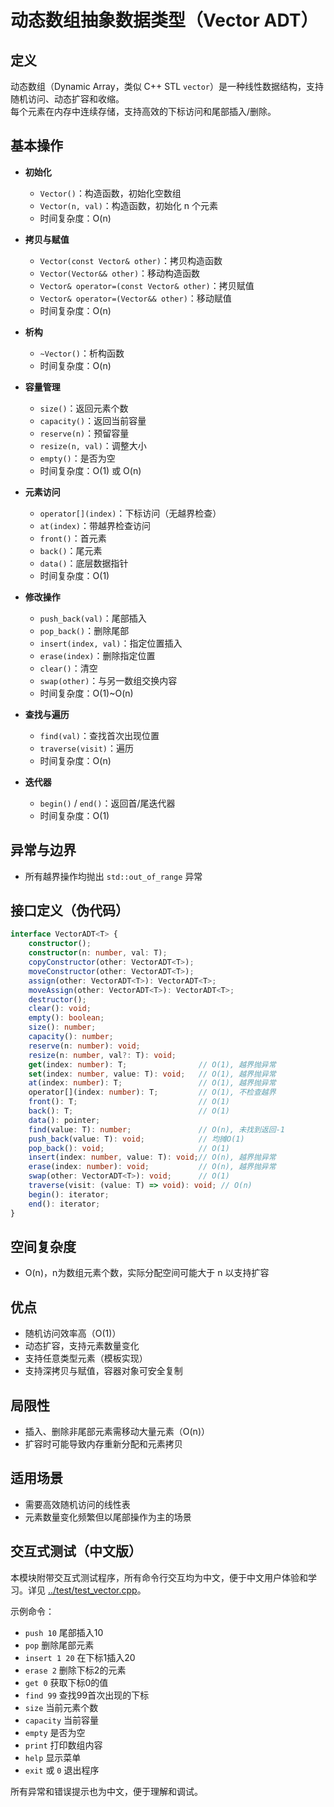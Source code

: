 # 动态数组抽象数据类型（Vector ADT）

## 定义

动态数组（Dynamic Array，类似 C++ STL `vector`）是一种线性数据结构，支持随机访问、动态扩容和收缩。  
每个元素在内存中连续存储，支持高效的下标访问和尾部插入/删除。

## 基本操作

- **初始化**
  - `Vector()`：构造函数，初始化空数组
  - `Vector(n, val)`：构造函数，初始化 n 个元素
  - 时间复杂度：O(n)

- **拷贝与赋值**
  - `Vector(const Vector& other)`：拷贝构造函数
  - `Vector(Vector&& other)`：移动构造函数
  - `Vector& operator=(const Vector& other)`：拷贝赋值
  - `Vector& operator=(Vector&& other)`：移动赋值
  - 时间复杂度：O(n)

- **析构**
  - `~Vector()`：析构函数
  - 时间复杂度：O(n)

- **容量管理**
  - `size()`：返回元素个数
  - `capacity()`：返回当前容量
  - `reserve(n)`：预留容量
  - `resize(n, val)`：调整大小
  - `empty()`：是否为空
  - 时间复杂度：O(1) 或 O(n)

- **元素访问**
  - `operator[](index)`：下标访问（无越界检查）
  - `at(index)`：带越界检查访问
  - `front()`：首元素
  - `back()`：尾元素
  - `data()`：底层数据指针
  - 时间复杂度：O(1)

- **修改操作**
  - `push_back(val)`：尾部插入
  - `pop_back()`：删除尾部
  - `insert(index, val)`：指定位置插入
  - `erase(index)`：删除指定位置
  - `clear()`：清空
  - `swap(other)`：与另一数组交换内容
  - 时间复杂度：O(1)~O(n)

- **查找与遍历**
  - `find(val)`：查找首次出现位置
  - `traverse(visit)`：遍历
  - 时间复杂度：O(n)

- **迭代器**
  - `begin()` / `end()`：返回首/尾迭代器
  - 时间复杂度：O(1)

## 异常与边界

- 所有越界操作均抛出 `std::out_of_range` 异常

## 接口定义（伪代码）

```typescript
interface VectorADT<T> {
    constructor();
    constructor(n: number, val: T);
    copyConstructor(other: VectorADT<T>);
    moveConstructor(other: VectorADT<T>);
    assign(other: VectorADT<T>): VectorADT<T>;
    moveAssign(other: VectorADT<T>): VectorADT<T>;
    destructor();
    clear(): void;
    empty(): boolean;
    size(): number;
    capacity(): number;
    reserve(n: number): void;
    resize(n: number, val?: T): void;
    get(index: number): T;                // O(1), 越界抛异常
    set(index: number, value: T): void;   // O(1), 越界抛异常
    at(index: number): T;                 // O(1), 越界抛异常
    operator[](index: number): T;         // O(1), 不检查越界
    front(): T;                           // O(1)
    back(): T;                            // O(1)
    data(): pointer;
    find(value: T): number;               // O(n), 未找到返回-1
    push_back(value: T): void;            // 均摊O(1)
    pop_back(): void;                     // O(1)
    insert(index: number, value: T): void;// O(n), 越界抛异常
    erase(index: number): void;           // O(n), 越界抛异常
    swap(other: VectorADT<T>): void;      // O(1)
    traverse(visit: (value: T) => void): void; // O(n)
    begin(): iterator;
    end(): iterator;
}
```

## 空间复杂度

- O(n)，n为数组元素个数，实际分配空间可能大于 n 以支持扩容

## 优点

- 随机访问效率高（O(1)）
- 动态扩容，支持元素数量变化
- 支持任意类型元素（模板实现）
- 支持深拷贝与赋值，容器对象可安全复制

## 局限性

- 插入、删除非尾部元素需移动大量元素（O(n)）
- 扩容时可能导致内存重新分配和元素拷贝

## 适用场景

- 需要高效随机访问的线性表
- 元素数量变化频繁但以尾部操作为主的场景

## 交互式测试（中文版）

本模块附带交互式测试程序，所有命令行交互均为中文，便于中文用户体验和学习。详见 [../test/test_vector.cpp](../test/test_vector.cpp)。

示例命令：

- `push 10` 尾部插入10
- `pop` 删除尾部元素
- `insert 1 20` 在下标1插入20
- `erase 2` 删除下标2的元素
- `get 0` 获取下标0的值
- `find 99` 查找99首次出现的下标
- `size` 当前元素个数
- `capacity` 当前容量
- `empty` 是否为空
- `print` 打印数组内容
- `help` 显示菜单
- `exit` 或 `0` 退出程序

所有异常和错误提示也为中文，便于理解和调试。
